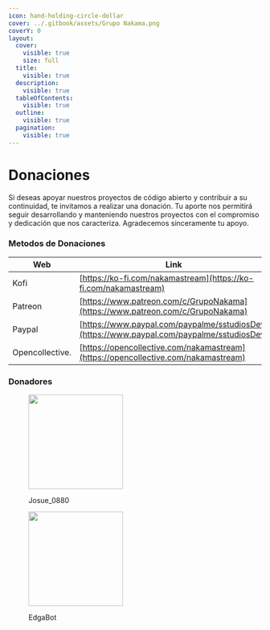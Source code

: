 ```yaml
---
icon: hand-holding-circle-dollar
cover: ../.gitbook/assets/Grupo Nakama.png
coverY: 0
layout:
  cover:
    visible: true
    size: full
  title:
    visible: true
  description:
    visible: true
  tableOfContents:
    visible: true
  outline:
    visible: true
  pagination:
    visible: true
---
```


# Donaciones

Si deseas apoyar nuestros proyectos de código abierto y contribuir a su continuidad, te invitamos a realizar una donación. Tu aporte nos permitirá seguir desarrollando y manteniendo nuestros proyectos con el compromiso y dedicación que nos caracteriza. Agradecemos sinceramente tu apoyo.

### Metodos de Donaciones

| Web             | Link                                                                                       |
| --------------- | ------------------------------------------------------------------------------------------ |
| Kofi            | [https://ko-fi.com/nakamastream](https://ko-fi.com/nakamastream)                           |
| Patreon         | [https://www.patreon.com/c/GrupoNakama](https://www.patreon.com/c/GrupoNakama)             |
| Paypal          | [https://www.paypal.com/paypalme/sstudiosDev](https://www.paypal.com/paypalme/sstudiosDev) |
| Opencollective. | [https://opencollective.com/nakamastream](https://opencollective.com/nakamastream)         |

### Donadores



<div align="left"><figure><img src="https://i.postimg.cc/281yp7Qg/1731640385219-blob.png" alt="" width="188"><figcaption><p>Josue_0880</p></figcaption></figure> <figure><img src="https://i.postimg.cc/zBdh7XNh/1731372697902-blob.png" alt="" width="188"><figcaption><p>EdgaBot</p></figcaption></figure></div>
